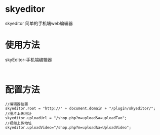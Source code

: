 # skyeditor
skyeditor 简单的手机端web编辑器
# 使用方法
<meta charset="UTF-8">
<meta content="width=device-width,initial-scale=1.0,maximum-scale=1.0,user-scalable=0" name="viewport" />

<div style="margin-bottom:10px">skyEditor-手机端编辑器 </div>
<div class="sky-editor-content" contenteditable="true"></div>
<script src="https://cdn.bootcss.com/jquery/3.3.1/jquery.min.js"></script>
<script src="http://www.deitui.com/plugin/lrz/lrz.bundle.js"></script>
<script src="skyeditor.js"></script>
 
# 配置方法
    //编辑器位置
    skyeditor.root = "http://" + document.domain + "/plugin/skyeditor/";
    //图片上传地址
    skyeditor.uploadUrl = "/shop.php?m=upload&a=uploadTao";
    //视频上传地址
    skyeditor.uploadVideo="/shop.php?m=upload&a=UploadVideo";

 
